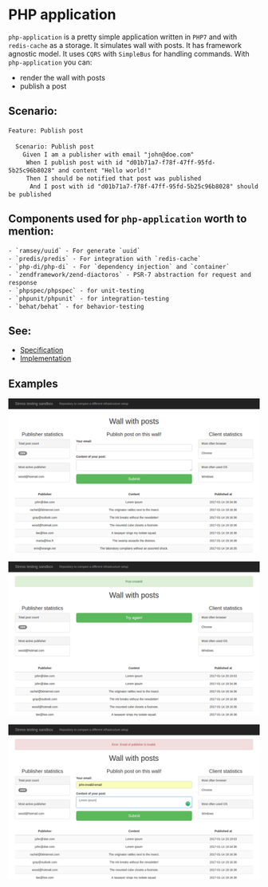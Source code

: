 # PHP application

`php-application` is a pretty simple application written in `PHP7` and with `redis-cache` as a storage. It simulates wall with posts.
It has framework agnostic model. It uses `CQRS` with `SimpleBus` for handling commands.
With `php-application` you can:
- render the wall with posts
- publish a post

## Scenario:

```gherkin
Feature: Publish post

  Scenario: Publish post
    Given I am a publisher with email "john@doe.com"
     When I publish post with id "d01b71a7-f78f-47ff-95fd-5b25c96b8028" and content "Hello world!"
     Then I should be notified that post was published
      And I post with id "d01b71a7-f78f-47ff-95fd-5b25c96b8028" should be published
```

## Components used for `php-application` worth to mention:
    - `ramsey/uuid` - For generate `uuid`
    - `predis/predis` - For integration with `redis-cache`
    - `php-di/php-di` - For `dependency injection` and `container`
    - `zendframework/zend-diactoros` - PSR-7 abstraction for request and response
    - `phpspec/phpspec` - for unit-testing
    - `phpunit/phpunit` - for integration-testing
    - `behat/behat` - for behavior-testing


## See:
- [Specification](php-application/tests/unit)
- [Implementation](php-application/src)


## Examples

![](doc/screenshots/screenshot-1.png)

![](doc/screenshots/screenshot-2.png)

![](doc/screenshots/screenshot-3.png)
